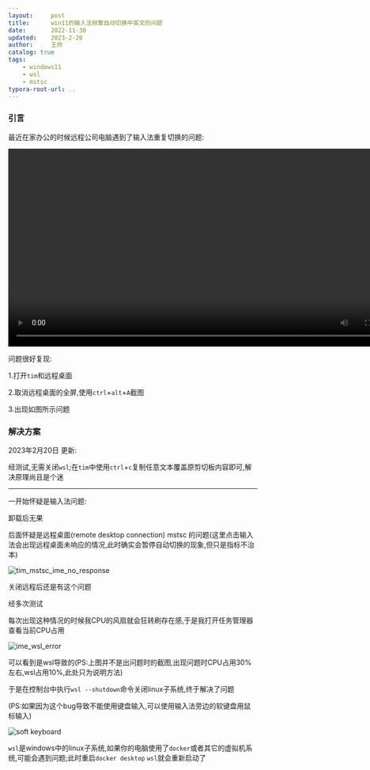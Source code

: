 ```yaml
---
layout:     post
title:      win11的输入法频繁自动切换中英文的问题
date:       2022-11-30
updated:    2023-2-20 
author:     王帅
catalog: true
tags:
    - windows11
    - wsl
    - mstsc
typora-root-url: ..
---
```


### 引言

最近在家办公的时候远程公司电脑遇到了输入法重复切换的问题:

<video src="/video/win11_tim_mstsc.mp4" style="width: 800px"></video>



问题很好复现:

1.打开`tim`和远程桌面

2.取消远程桌面的全屏,使用`ctrl`+`alt`+`A`截图

3.出现如图所示问题



### 解决方案

2023年2月20日 更新:

经测试,无需关闭`wsl`;在`tim`中使用`ctrl`+`c`复制任意文本覆盖原剪切板内容即可,解决原理尚且是个迷

-----

一开始怀疑是输入法问题:

卸载后无果



后面怀疑是远程桌面(remote desktop connection) mstsc 的问题(这里点击输入法会出现远程桌面未响应的情况,此时确实会暂停自动切换的现象,但只是指标不治本)

![tim_mstsc_ime_no_response](/img/tim_mstsc_ime_no_response.png)

关闭远程后还是有这个问题



经多次测试



每次出现这种情况的时候我CPU的风扇就会狂转刷存在感,于是我打开任务管理器查看当前CPU占用

![ime_wsl_error](/img/ime_wsl_error.png)

可以看到是wsl导致的(PS:上图并不是出问题时的截图,出现问题时CPU占用30%左右,wsl占用10%,此处只为说明方法)



于是在控制台中执行`wsl --shutdown`命令关闭linux子系统,终于解决了问题

(PS:如果因为这个bug导致不能使用键盘输入,可以使用输入法旁边的软键盘用鼠标输入)

![soft keyboard](/img/windows_soft_keyboard.png)



`wsl`是windows中的linux子系统,如果你的电脑使用了`docker`或者其它的虚拟机系统,可能会遇到问题;此时重启`docker desktop` `wsl`就会重新启动了
